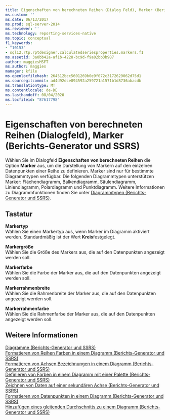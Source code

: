 ```yaml
---
title: Eigenschaften von berechneten Reihen (Dialog Feld), Marker (Berichts-Generator und SSRS) | Microsoft-Dokumentation
ms.custom: ''
ms.date: 06/13/2017
ms.prod: sql-server-2014
ms.reviewer: ''
ms.technology: reporting-services-native
ms.topic: conceptual
f1_keywords:
- "10153"
- sql12.rtp.rptdesigner.calculatedseriesproperties.markers.f1
ms.assetid: 3a0bb42a-af1b-4228-bc9d-f9a02bb3b987
author: maggiesMSFT
ms.author: maggies
manager: kfile
ms.openlocfilehash: 264512bcc5601269b0e9f072c3172629062d75d1
ms.sourcegitcommit: ad4d92dce894592a259721a1571b1d8736abacdb
ms.translationtype: MT
ms.contentlocale: de-DE
ms.lasthandoff: 08/04/2020
ms.locfileid: "87617798"
---
```

# <a name="calculated-series-properties-dialog-box-markers-report-builder-and-ssrs"></a>Eigenschaften von berechneten Reihen (Dialogfeld), Marker (Berichts-Generator und SSRS)
  Wählen Sie im Dialogfeld **Eigenschaften von berechneten Reihen** die Option **Marker** aus, um die Darstellung von Markern auf den einzelnen Datenpunkten einer Reihe zu definieren. Marker sind nur für bestimmte Diagrammtypen verfügbar. Die folgenden Diagrammtypen unterstützen Marker: Flächendiagramm, Balkendiagramm, Säulendiagramm, Liniendiagramm, Polardiagramm und Punktdiagramm. Weitere Informationen zu Diagrammfunktionen finden Sie unter [Diagrammtypen &#40;Berichts-Generator und SSRS&#41;](report-design/chart-types-report-builder-and-ssrs.md).  
  
## <a name="options"></a>Tastatur  
 **Markertyp**  
 Wählen Sie einen Markertyp aus, wenn Marker im Diagramm aktiviert werden. Standardmäßig ist der Wert **Kreis**festgelegt.  
  
 **Markergröße**  
 Wählen Sie die Größe des Markers aus, die auf den Datenpunkten angezeigt werden soll.  
  
 **Markerfarbe**  
 Wählen Sie die Farbe der Marker aus, die auf den Datenpunkten angezeigt werden soll.  
  
 **Markerrahmenbreite**  
 Wählen Sie die Rahmenbreite der Marker aus, die auf den Datenpunkten angezeigt werden soll.  
  
 **Markerrahmenfarbe**  
 Wählen Sie die Rahmenfarbe der Marker aus, die auf den Datenpunkten angezeigt werden soll.  
  
## <a name="see-also"></a>Weitere Informationen  
 [Diagramme &#40;Berichts-Generator und SSRS&#41;](report-design/charts-report-builder-and-ssrs.md)   
 [Formatieren von Reihen Farben in einem Diagramm &#40;Berichts-Generator und SSRS&#41;](report-design/formatting-series-colors-on-a-chart-report-builder-and-ssrs.md)   
 [Formatieren von Achsen Bezeichnungen in einem Diagramm &#40;Berichts-Generator und SSRS&#41;](report-design/formatting-axis-labels-on-a-chart-report-builder-and-ssrs.md)   
 [Definieren von Farben in einem Diagramm mit einer Palette &#40;Berichts-Generator und SSRS&#41;](report-design/define-colors-on-a-chart-using-a-palette-report-builder-and-ssrs.md)   
 [Zeichnen von Daten auf einer sekundären Achse &#40;Berichts-Generator und SSRS&#41;](report-design/plot-data-on-a-secondary-axis-report-builder-and-ssrs.md)   
 [Formatieren von Datenpunkten in einem Diagramm &#40;Berichts-Generator und SSRS&#41;](report-design/formatting-data-points-on-a-chart-report-builder-and-ssrs.md)   
 [Hinzufügen eines gleitenden Durchschnitts zu einem Diagramm &#40;Berichts-Generator und SSRS&#41;](report-design/add-a-moving-average-to-a-chart-report-builder-and-ssrs.md)  
  
  
